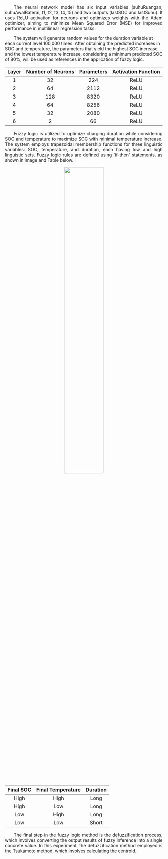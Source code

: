 <p align="justify">
&emsp;&emsp; 
</p>

<p align="justify">
&emsp;&emsp;The neural network model has six input variables (suhuRuangan, suhuAwalBaterai, t1, t2, t3, t4, t5) and two outputs (lastSOC and lastSuhu). It uses ReLU activation for neurons and optimizes weights with the Adam optimizer, aiming to minimize Mean Squared Error (MSE) for improved performance in multilinear regression tasks.
  
&emsp;&emsp;The system will generate random values for the duration variable at each current level 100,000 times. After obtaining the predicted increases in SOC and temperature, the parameters that yield the highest SOC increase and the lowest temperature increase, considering a minimum predicted SOC of 80%, will be used as references in the application of fuzzy logic.
</p>

<div align="center">
  
| Layer | Number of Neurons | Parameters | Activation Function |
|:-----:|:-----------------:|:----------:|:-------------------:|
| 1     | 32                | 224        | ReLU                |
| 2     | 64                | 2112       | ReLU                |
| 3     | 128               | 8320       | ReLU                |
| 4     | 64                | 8256       | ReLU                |
| 5     | 32                | 2080       | ReLU                |
| 6     | 2                 | 66         | ReLU                |

</div>


<p align="justify">
&emsp;&emsp;Fuzzy logic is utilized to optimize charging duration while considering SOC and temperature to maximize SOC with minimal temperature increase. The system employs trapezoidal membership functions for three linguistic variables: SOC, temperature, and duration, each having low and high linguistic sets. Fuzzy logic rules are defined using 'if-then' statements, as shown in image and Table below. 
</p>

<div align="center">
    <img src="https://github.com/rhamdansyahrulm/EV-Battery-Charge-Optimization-with-Fuzzy-Logic-and-Neural-Network/assets/141615487/5239a71e-bc9a-4d08-a586-54ba2b50f552" width="50%">
</div>

<div align="center">

| Final SOC | Final Temperature | Duration  |
|:---------:|:-----------------:|:---------:|
| High      | High              | Long      |
| High      | Low               | Long      |
| Low       | High              | Long      |
| Low       | Low               | Short     |

</div>

<p align="justify">
&emsp;&emsp;The final step in the fuzzy logic method is the defuzzification process, which involves converting the output results of fuzzy inference into a single concrete value. In this experiment, the defuzzification method employed is the Tsukamoto method, which involves calculating the centroid.
</p>

